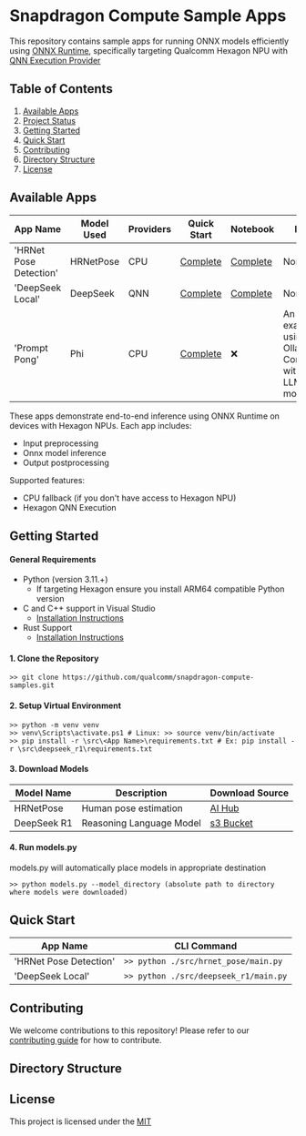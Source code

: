 # Snapdragon Compute Sample Apps
This repository contains sample apps for running ONNX models efficiently using [ONNX Runtime](https://onnxruntime.ai/), specifically targeting Qualcomm Hexagon NPU with [QNN Execution Provider](https://onnxruntime.ai/docs/execution-providers/QNN-ExecutionProvider.html)
## Table of Contents
1. [Available Apps](#available-apps)
2. [Project Status](#project-status)
3. [Getting Started](#getting-started)
4. [Quick Start](#quick-start)
5. [Contributing](#contributing)
6. [Directory Structure](#directory-structure)
7. [License](#license)

## Available Apps
| App Name               | Model Used | Providers | Quick Start                                                                          | Notebook                                                                                          | Notes |
|------------------------|------------|-----------|--------------------------------------------------------------------------------------|---------------------------------------------------------------------------------------------------|-------|
| 'HRNet Pose Detection' | HRNetPose  | CPU       |[Complete](https://github.com/DerrickJ1612/qnn_sample_apps/tree/main/src/hrnet_pose)  |[Complete](https://github.com/DerrickJ1612/qnn_sample_apps/tree/main/notebooks/pose_detection)     | None  |
| 'DeepSeek Local'       | DeepSeek   | QNN       |[Complete](https://github.com/DerrickJ1612/qnn_sample_apps/tree/main/src/deepseek_r1) |[Complete](https://github.com/DerrickJ1612/qnn_sample_apps/tree/main/notebooks/reasoning_llm)      | None  |
| 'Prompt Pong'       | Phi   | CPU       | [Complete](./src/pong/) | ❌      | An example using Ollama. Compatible with other LLM models  |

These apps demonstrate end-to-end inference using ONNX Runtime on devices with Hexagon NPUs. Each app includes:
- Input preprocessing
- Onnx model inference
- Output postprocessing
  
Supported features:
- CPU fallback (if you don't have access to Hexagon NPU)
- Hexagon QNN Execution

## Getting Started
#### General Requirements
- Python (version 3.11.+)
   - If targeting Hexagon ensure you install ARM64 compatible Python version
- C and C++ support in Visual Studio
   - [Installation Instructions](https://learn.microsoft.com/en-us/cpp/build/vscpp-step-0-installation?view=msvc-170)
- Rust Support
   - [Installation Instructions](https://rustup.rs/)
#### 1. Clone the Repository
```
>> git clone https://github.com/qualcomm/snapdragon-compute-samples.git
```
#### 2. Setup Virtual Environment
```
>> python -m venv venv
>> venv\Scripts\activate.ps1 # Linux: >> source venv/bin/activate
>> pip install -r \src\<App Name>\requirements.txt # Ex: pip install -r \src\deepseek_r1\requirements.txt
```
#### 3. Download Models
| Model Name  | Description              | Download Source                                                                                               |
|-------------|--------------------------|---------------------------------------------------------------------------------------------------------------|
| HRNetPose   | Human pose estimation    | [AI Hub](https://aihub.qualcomm.com/compute/models/hrnet_pose?domain=Computer+Vision&useCase=Pose+Estimation) |
| DeepSeek R1 | Reasoning Language Model | [s3 Bucket](tbd)                                                                                              | 

#### 4. Run models.py
models.py will automatically place models in appropriate destination
```
>> python models.py --model_directory (absolute path to directory where models were downloaded)
```

## Quick Start

| App Name               | CLI Command                                 |
|------------------------|---------------------------------------------|
| 'HRNet Pose Detection' | ` >> python ./src/hrnet_pose/main.py `      |
| 'DeepSeek Local'       | ` >> python ./src/deepseek_r1/main.py `     |

## Contributing
We welcome contributions to this repository! Please refer to our [contributing guide](CONTRIBUTING.md) for how to contribute.

## Directory Structure
## License
This project is licensed under the [MIT](https://github.com/DerrickJ1612/qnn_sample_apps/blob/main/LICENSE.txt)

